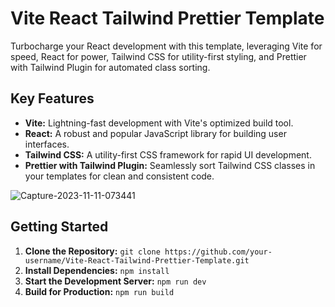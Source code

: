 # Vite React Tailwind Prettier Template

Turbocharge your React development with this template, leveraging Vite for speed, React for power, Tailwind CSS for utility-first styling, and Prettier with Tailwind Plugin for automated class sorting.

## Key Features

- **Vite:** Lightning-fast development with Vite's optimized build tool.
- **React:** A robust and popular JavaScript library for building user interfaces.
- **Tailwind CSS:** A utility-first CSS framework for rapid UI development.
- **Prettier with Tailwind Plugin:** Seamlessly sort Tailwind CSS classes in your templates for clean and consistent code.

![Capture-2023-11-11-073441](https://github.com/sushantkadam15/Vite-React-Tailwind-Prettier-Template/assets/23254047/2e942a2f-3945-435c-800d-7cb499aa0527)

## Getting Started

1. **Clone the Repository:** `git clone https://github.com/your-username/Vite-React-Tailwind-Prettier-Template.git`
2. **Install Dependencies:** `npm install`
3. **Start the Development Server:** `npm run dev`
4. **Build for Production:** `npm run build`

